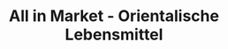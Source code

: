 ---
title: "All in Market - Orientalische Lebensmittel"
url: /halle-westf/all-in-market-orientalische-lebensmittel/
shop: Supermarkt
---